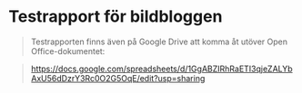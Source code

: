Testrapport för bildbloggen
===========================

> Testrapporten finns även på Google Drive att komma åt utöver Open Office-dokumentet:

> https://docs.google.com/spreadsheets/d/1GgABZIRhRaETI3qjeZALYbAxU56dDzrY3Rc0O2G5OqE/edit?usp=sharing
